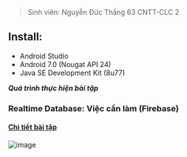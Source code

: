 > Sinh viên: Nguyễn Đức Thắng 63 CNTT-CLC 2
 ## Install:
 - Android Studio
 - Android 7.0 (Nougat API 24)
 - Java SE Development Kit (8u77)

 ***Quá trình thực hiện bài tập***
 ### Realtime Database: Việc cần làm (Firebase)
 #### [Chi tiết bài tập](https://github.com/Mrk4tsu/Mobile-Dev/tree/FirebaseGeneral#63cntt-mobile-dev-l%E1%BA%ADp-tr%C3%ACnh-%E1%BB%A9ng-d%E1%BB%A5ng-mobile)
 ![image](https://cdn.discordapp.com/attachments/1021667948542312455/1174418457429823488/Screenshot_2023-11-16_013247.png?ex=6567856b&is=6555106b&hm=9408eef3d0d667c22ff4652f2f79e5806a4710c2a8577af986fb7bff65114b6e&)
